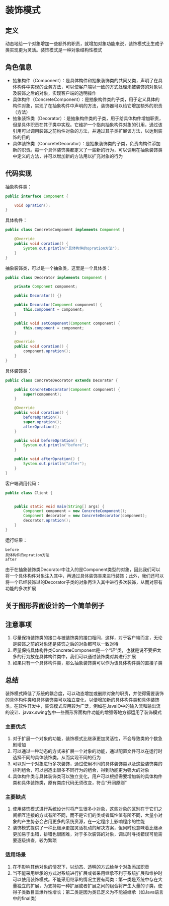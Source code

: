 # 装饰模式

## 定义
动态地给一个对象增加一些额外的职责，就增加对象功能来说，装饰模式比生成子类实现更为灵活。装饰模式是一种对象结构性模式

## 角色信息
* 抽象构件（Component）：是具体构件和抽象装饰类的共同父类，声明了在具体构件中实现的业务方法，可以使客户端以一致的方式处理未被装饰的对象以及装饰之后的对象，实现客户端的透明操作
* 具体构件（ConcreteComponent）：是抽象构件类的子类，用于定义具体的构件对象，实现了在抽象构件中声明的方法，装饰器可以给它增加额外的职责（方法）
* 抽象装饰类（Decorator）：是抽象构件类的子类，用于给具体构件增加职责，但是具体职责在其子类中实现。它维护一个指向抽象构件对象的引用，通过该引用可以调用装饰之前构件对象的方法，并通过其子类扩展该方法，以达到装饰的目的
* 具体装饰类（ConcreteDecorator）：是抽象装饰类的子类，负责向构件添加新的职责。每一个具体装饰类都定义了一些新的行为，可以调用在抽象装饰类中定义的方法，并可以增加新的方法用以扩充对象的行为

## 代码实现
抽象构件类：
```java
public interface Component {

    void opration();
}
```

具体构件：
```java
public class ConcreteComponent implements Component {

    @Override
    public void opration() {
        System.out.println("具体构件的opration方法");
    }
}
```

抽象装饰类，可以是一个抽象类，这里是一个具体类：
```java
public class Decorator implements Component {

    private Component component;

    public Decorator() {}

    public Decorator(Component component) {
        this.component = component;
    }

    public void setComponent(Component component) {
        this.component = component;
    }

    @Override
    public void opration() {
        component.opration();
    }
}
```

具体装饰类：
```java
public class ConcreteDecorator extends Decorator {

    public ConcreteDecorator(Component component) {
        super(component);
    }

    @Override
    public void opration() {
        beforeOpration();
        super.opration();
        afterOpration();
    }

    public void beforeOpration() {
        System.out.println("before");
    }

    public void afterOpration() {
        System.out.println("after");
    }
}
```

客户端调用代码：
```java
public class Client {


    public static void main(String[] args) {
        Component component = new ConcreteComponent();
        Component decorator = new ConcreteDecorator(component);
        decorator.opration();
    }
}
```

运行结果：
```
before
具体构件的opration方法
after
```

由于在抽象装饰类Decorator中注入的是Component类型的对象，因此我们可以将一个具体构件对象注入其中，再通过具体装饰类来进行装饰；此外，我们还可以将一个已经装饰过的Decorator子类的对象再注入其中进行多次装饰，从而对原有功能的多次扩展

## 关于图形界面设计的一个简单例子

## 注意事项
1. 尽量保持装饰类的接口与被装饰类的接口相同，这样，对于客户端而言，无论是装饰之前的对象还是装饰之后的对象都可以一致对待
2. 尽量保持具体构件类ConcreteComponent是一个“轻”类，也就是说不要把太多的行为放在具体构件类中，我们可以通过装饰类对其进行扩展
3. 如果只有一个具体构件类，那么抽象装饰类可以作为该具体构件类的直接子类

## 总结
装饰模式降低了系统的耦合度，可以动态增加或删除对象的职责，并使得需要装饰的具体构件类和具体装饰类可以独立变化，以便增加新的具体构件类和具体装饰类。在软件开发中，装饰模式应用较为广泛，例如在JavaIO中的输入流和输出流的设计、javax.swing包中一些图形界面构件功能的增强等地方都运用了装饰模式

### 主要优点
1. 对于扩展一个对象的功能，装饰模式比继承更加灵活性，不会导致类的个数急剧增加
2. 可以通过一种动态的方式来扩展一个对象的功能，通过配置文件可以在运行时选择不同的具体装饰类，从而实现不同的行为
3. 可以对一个对象进行多次装饰，通过使用不同的具体装饰类以及这些装饰类的排列组合，可以创造出很多不同行为的组合，得到功能更为强大的对象
4. 具体构件类与具体装饰类可以独立变化，用户可以根据需要增加新的具体构件类和具体装饰类，原有类库代码无须改变，符合“开闭原则”

### 主要缺点
1. 使用装饰模式进行系统设计时将产生很多小对象，这些对象的区别在于它们之间相互连接的方式有所不同，而不是它们的类或者属性值有所不同，大量小对象的产生势必会占用更多的系统资源，在一定程序上影响程序的性能
2. 装饰模式提供了一种比继承更加灵活机动的解决方案，但同时也意味着比继承更加易于出错，排错也很困难，对于多次装饰的对象，调试时寻找错误可能需要逐级排查，较为繁琐

### 适用场景
1. 在不影响其他对象的情况下，以动态、透明的方式给单个对象添加职责
2. 当不能采用继承的方式对系统进行扩展或者采用继承不利于系统扩展和维护时可以使用装饰模式。不能采用继承的情况主要有两类：第一类是系统中存在大量独立的扩展，为支持每一种扩展或者扩展之间的组合将产生大量的子类，使得子类数目呈爆炸性增长；第二类是因为类已定义为不能被继承（如Java语言中的final类）
